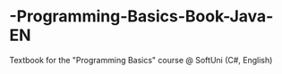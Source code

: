 # -Programming-Basics-Book-Java-EN
Textbook for the "Programming Basics" course @ SoftUni (C#, English)

